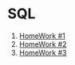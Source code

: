 # SQL

1. [HomeWork #1](https://docs.google.com/document/d/1HdaYzEtPqCiZBgkS151dlA_BbKuLX9Nj/edit?usp=sharing&ouid=112109510636888341827&rtpof=true&sd=true)
2. [HomeWork #2]()
3. [HomeWork #3]()
